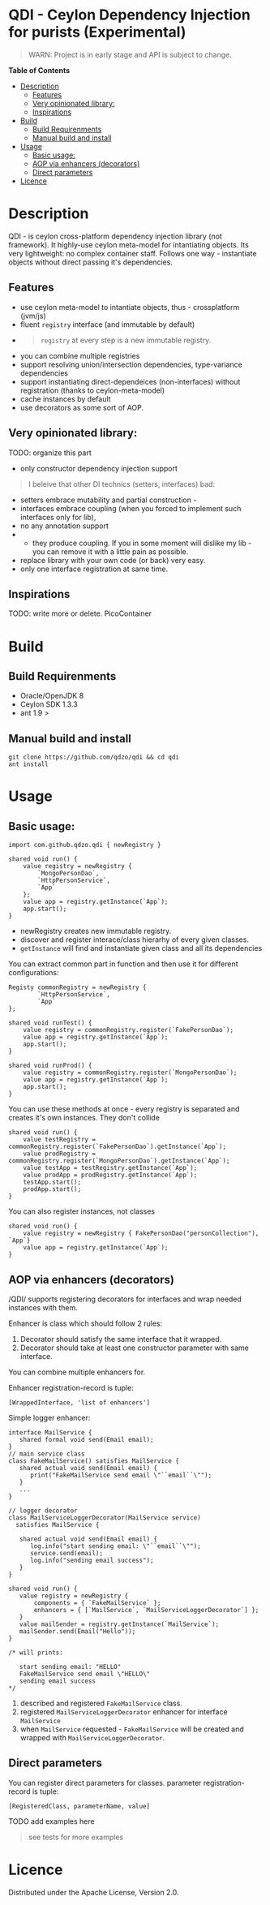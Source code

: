 # QDI - Ceylon Dependency Injection for purists (Experimental)

> WARN: Project is in early stage and API is subject to change. 

<!-- markdown-toc start - Don't edit this section. Run M-x markdown-toc-refresh-toc -->
**Table of Contents**

- [Description](#description)
    - [Features](#features)
    - [Very opinionated library:](#very-opinionated-library)
    - [Inspirations](#inspirations)
- [Build](#build)
    - [Build Requirenments](#build-requirenments)
    - [Manual build and install](#manual-build-and-install)
- [Usage](#usage)
    - [Basic usage:](#basic-usage)
    - [AOP via enhancers (decorators)](#aop-via-enhancers-decorators)
    - [Direct parameters](#direct-parameters)
- [Licence](#licence)

<!-- markdown-toc end -->


# Description #

QDI - is ceylon cross-platform dependency injection library (not framework).
It highly-use ceylon meta-model for intantiating objects.
Its very lightweight: no complex container staff.
Follows one way - instantiate objects without direct passing it's dependencies.

## Features ##

- use ceylon meta-model to intantiate objects, thus - crossplatform (jvm/js)
- fluent `registry` interface (and immutable by default)
- > `registry` at every step is a new immutable registry.
- you can combine multiple registries
- support resolving union/intersection dependencies, type-variance dependencies
- support instantiating direct-dependeices (non-interfaces) without registration (thanks to ceylon-meta-model)
- cache instances by default
- use decorators as some sort of AOP.

## Very opinionated library: ##

TODO: organize this part

- only constructor dependency injection support
> I beleive that other DI technics (setters, interfaces) bad:
- setters embrace mutability and partial construction - 
- interfaces embrace coupling (when you forced to implement such interfaces only for lib),
- no any annotation support
- - they produce coupling. If you in some moment will dislike my lib - you can remove it with a little pain as possible.
- replace library with your own code (or back) very easy.
- only one interface registration at same time.

## Inspirations ##

TODO: write more or delete.
PicoContainer

# Build #

## Build Requirenments ##

- Oracle/OpenJDK 8
- Ceylon SDK 1.3.3
- ant 1.9 >

## Manual build and install ##

```
git clone https://github.com/qdzo/qdi && cd qdi
ant install
```

# Usage #

## Basic usage: ##

```
import com.github.qdzo.qdi { newRegistry }

shared void run() {
    value registry = newRegistry {
        `MongoPersonDao`,
        `HttpPersonService`,
        `App`
    };
    value app = registry.getInstance(`App`);
    app.start();
}
```

- newRegistry  creates new immutable registry.
- discover and register interace/class hierarhy of every given classes.
- `getInstance` will find and instantiate given class and all its dependencies

You can extract common part in function and then use it for different configurations:

```ceylon
Registy commonRegistry = newRegistry {
        `HttpPersonService`,
        `App`
};

shared void runTest() {
    value registry = commonRegistry.register(`FakePersonDao`);
    value app = registry.getInstance(`App`);
    app.start();
}

shared void runProd() {
    value registry = commonRegistry.register(`MongoPersonDao`);
    value app = registry.getInstance(`App`);
    app.start();
}
```

You can use these methods at once - every registry is separated and creates it's own instances. They don't collide 

```ceylon
shared void run() {
    value testRegistry = commonRegistry.register(`FakePersonDao`).getInstance(`App`);
    value prodRegistry = commonRegistry.register(`MongoPersonDao`).getInstance(`App`);
    value testApp = testRegistry.getInstance(`App`);
    value prodApp = prodRegistry.getInstance(`App`);
    testApp.start();
    prodApp.start();
}
```

You can also register instances, not classes

```ceylon
shared void run() {
    value registry = newRegistry { FakePersonDao("personCollection"), `App`}
    value app = registry.getInstance(`App`);
}
```

## AOP via enhancers (decorators) ##

/QDI/ supports registering decorators for interfaces and wrap needed instances with them.

Enhancer is class which should follow 2 rules:

1. Decorator should satisfy the same interface that it wrapped.
2. Decorator should take at least one constructor parameter with same interface.

You can combine multiple enhancers for.

Enhancer registration-record is tuple:

  `[WrappedInterface, 'list of enhancers']`

Simple logger enhancer:

```ceylon
interface MailService {
   shared formal void send(Email email);
}
// main service class
class FakeMailService() satisfies MailService {
   shared actual void send(Email email) {
      print("FakeMailService send email \"``email``\"");
   }
   ...
}

// logger decorator
class MailServiceLoggerDecorator(MailService service) 
  satisfies MailService {

   shared actual void send(Email email) {
      log.info("start sending email: \"``email``\"");
      service.send(email);
      log.info("sending email success");
   }
}

shared void run() {
   value registry = newRegistry {
       components = { `FakeMailService` };
       enhancers = { [`MailService`, `MailServiceLoggerDecorator`] };
   }
   value mailSender = registry.getInstance(`MailService`);
   mailSender.send(Email("Hello"));
}

/* will prints:
   
   start sending email: "HELLO"
   FakeMailService send email \"HELLO\"
   sending email success
*/
```
1. described and registered `FakeMailService` class.
2. registered `MailServiceLoggerDecorator` enhancer for interface `MailService`
3. when `MailService` requested - `FakeMailService` will be created and wrapped with `MailServiceLoggerDecorator`.

## Direct parameters ##

You can register direct parameters for classes.
parameter registration-record is tuple:

`[RegisteredClass, parameterName, value]`

TODO add examples here

> see tests for more examples

# Licence #

Distributed under the Apache License, Version 2.0.
